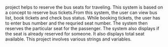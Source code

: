 project helps to reserve the bus seats for traveling. 
This system is based on a concept to reserve bus tickets.From this system, the user can view bus list, book tickets and check bus status.
While booking tickets, the user has to enter bus number and the requried seat number. The system then reserves the particular seat for the passenger. The system also displays if the seat is already reserved for someone. It also displays total seat available. This project involves various strings and variables.
